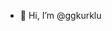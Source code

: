 - 👋 Hi, I’m @ggkurklu

<!---
ggkurklu/ggkurklu is a ✨ special ✨ repository because its `README.md` (this file) appears on your GitHub profile.
You can click the Preview link to take a look at your changes.
--->

